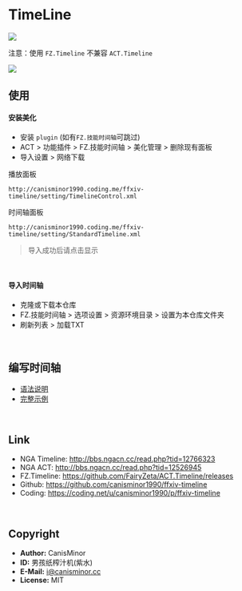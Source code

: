 # TimeLine

![](http://qn.canisminor.cc/2017-11-17-timeline.png)

注意：使用 `FZ.Timeline` 不兼容 `ACT.Timeline`

![](http://qn.canisminor.cc/cm-timeline.png)

## 使用

#### 安装美化

- 安装 `plugin` (如有`FZ.技能时间轴`可跳过)
- ACT > 功能插件 > FZ.技能时间轴 > 美化管理 > 删除现有面板
- 导入设置 > 网络下载

播放面板
```
http://canisminor1990.coding.me/ffxiv-timeline/setting/TimelineControl.xml
```

时间轴面板
```
http://canisminor1990.coding.me/ffxiv-timeline/setting/StandardTimeline.xml
```

> 导入成功后请点击显示

<br />

#### 导入时间轴

- 克隆或下载本仓库
- FZ.技能时间轴 > 选项设置 > 资源环境目录 > 设置为本仓库文件夹
- 刷新列表 > 加载TXT

<br />

## 编写时间轴

- [语法说明](docs/wiki.md)
- [完整示例](docs/demo.md)

<br />

## Link

- NGA Timeline: <http://bbs.ngacn.cc/read.php?tid=12766323>
- NGA ACT: <http://bbs.ngacn.cc/read.php?tid=12526945>
- FZ.Timeline: <https://github.com/FairyZeta/ACT.Timeline/releases>
- Github: <https://github.com/canisminor1990/ffxiv-timeline>
- Coding: <https://coding.net/u/canisminor1990/p/ffxiv-timeline>

<br />

## Copyright

- **Author:** CanisMinor
- **ID:** 男孩纸榨汁机(紫水)
- **E-Mail:** <i@canisminor.cc>
- **License:** MIT